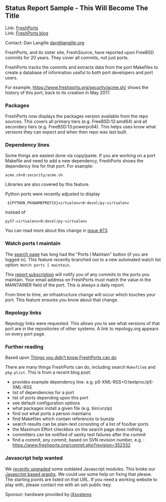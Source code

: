 ## Status Report Sample - This Will Become The Title ##

Link:	 [FreshPorts](http://freshports.org/)  
Link:	 [FreshPorts blog](http://news.freshports.org/)  

Contact: Dan Langille <dan@langille.org>  

FreshPorts, and its sister site, FreshSource, have reported
upon FreeBSD commits for 20 years. They cover all commits,
not just ports.

FreshPorts tracks the commits and extracts data from the
port Makefiles to create a database of information useful
to both port developers and port users.

For example, https://www.freshports.org/security/acme.sh/ shows
the history of this port, back to its creation in May 2017.

### Packages ###

FreshPorts now displays the packages version available from the
repo sources. This covers all primary tiers (e.g. FreeBSD:12:amd64)
and all secondary tiers (e.g. FreeBSD:13:powerpc64). This helps
uses know what versions they can expect and when then repo was last
built.

### Dependency lines ###

Some things are easiest done via copy/paste. If you are working on a port
Makefile and need to add a new dependency, FreshPorts shows the dependency
line for that port.  For example:

```
acme.sh>0:security/acme.sh
```

Libraries are also covered by this feature.

Python ports were recently adjusted to display

```
 ${PYTHON_PKGNAMEPREFIX}virtualenv>0:devel/py-virtualenv
```

instead of

```
py37-virtualenv>0:devel/py-virtualenv
```

You can read more about this change in [issue
#73](https://github.com/FreshPorts/freshports/issues/73).


### Watch ports I maintain ###

The [search page](https://www.freshports.org/search.php) has long had
the "Ports I Maintain" button (if you are logged in). This feature recently
branched out to a new automated watch list option: `Watch ports I maintain`.

This [report subscription](https://www.freshports.org/report-subscriptions.php) 
will notify you of any commits to the ports you maintain. Your email 
address on FreshPorts must match the value in the MAINTAINER field of the port.
This is always a daily report.

From time to time, an infrastructure change will occur which touches your
port. This feature ensures you know about that change.

### Repology links ###

Repology links were requested. This allows you to see what versions of that
port are in the repositories of other systems. A link to repology.org
appears on every port page.

### Further reading ###

Based upon [Things you didn’t know FreshPorts can do](https://news.freshports.org/2019/09/03/things-you-didnt-know-freshports-can-do/)


There are many things FreshPorts can do, including search `Makefile`s and
`pkg-plist`. This is from a recent blog post:

* provides example dependency line. e.g. p5-XML-RSS>0:textproc/p5-XML-RSS
* list of dependencies for a port
* list of ports depending upon this port
* see default configuration options
* what packages install a given file (e.g. bin/unzip)
* find out what ports a person maintains
* find Makefiles which contain references to bunzip
* search results can be plain-text consisting of a list of foo/bar ports
* the Maximum Effort checkbox on the search page does nothing
* committers can be notified of sanity test failures after the commit
* find a commit, any commit, based on SVN revision number, e.g. : https://www.freshports.org/commit.php?revision=352332


### Javascript help wanted ###

We [recently upgraded](https://github.com/FreshPorts/freshports/commit/f620270161dd7818272dfebacacaaf26df5f37e6)
some outdated Javascript modules. This broke our [Javascript based
graphs](https://www.freshports.org/graphs2.php). We could use some help on
fixing that please. The starting points are listed on that URL.  If you need
a working website to play with, please contact me with an ssh public-key.


Sponsor: hardware provided by [iXsystems](https://www.ixsystems.com)

